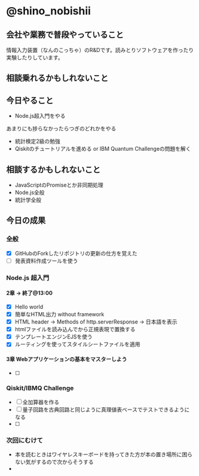 # @shino_nobishii

## 会社や業務で普段やっていること

情報入力装置（なんのこっちゃ）のR&Dです。読みとりソフトウェアを作ったり実験したりしています。

## 相談乗れるかもしれないこと

## 今日やること

* Node.js超入門をやる

あまりにも捗らなかったらつぎのどれかをやる

* 統計検定2級の勉強
* Qiskitのチュートリアルを進める or IBM Quantum Challengeの問題を解く

 
## 相談するかもしれないこと

* JavaScriptのPromiseとか非同期処理
* Node.js全般
* 統計学全般

## 今日の成果

### 全般

* [x] GitHubのForkしたリポジトリの更新の仕方を覚えた
* [ ] 発表資料作成ツールを使う

### Node.js 超入門

#### 2章 -> 終了@13:00

* [x] Hello world
* [x] 簡単なHTML出力 without framework
* [x] HTML header -> Methods of http.serverResponse -> 日本語を表示
* [x] htmlファイルを読み込んでから正規表現で置換する
* [x] テンプレートエンジンEJSを使う
* [x] ルーティングを使ってスタイルシートファイルを適用

#### 3章 Webアプリケーションの基本をマスターしよう

* [ ] 




### Qiskit/IBMQ Challenge

* [ ] 全加算器を作る
* [ ] 量子回路を古典回路と同じように真理値表ベースでテストできるようになる
* [ ] 

### 次回にむけて

* 本を読むときはワイヤレスキーボードを持ってきた方が本の置き場所に困らない気がするので次からそうする
* 

